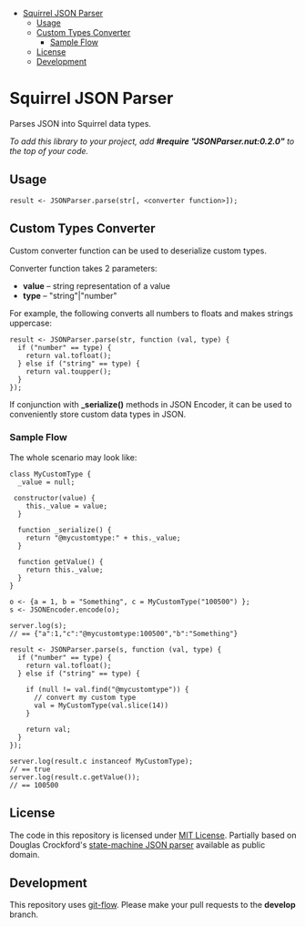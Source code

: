 <!-- START doctoc generated TOC please keep comment here to allow auto update -->
<!-- DON'T EDIT THIS SECTION, INSTEAD RE-RUN doctoc TO UPDATE -->


- [Squirrel JSON Parser](#squirrel-json-parser)
  - [Usage](#usage)
  - [Custom Types Converter](#custom-types-converter)
    - [Sample Flow](#sample-flow)
  - [License](#license)
  - [Development](#development)

<!-- END doctoc generated TOC please keep comment here to allow auto update -->

# Squirrel JSON Parser

Parses JSON into Squirrel data types.

_To add this library to your project, add **#require "JSONParser.nut:0.2.0"** to the top of your code._

## Usage

```squirrel
result <- JSONParser.parse(str[, <converter function>]);
```

## Custom Types Converter

Custom converter function can be used to deserialize custom types.

Converter function takes 2 parameters:
- __value__ – string representation of a value
- __type__ – "string"|"number"

For example, the following converts all numbers to floats and makes strings uppercase:

```squirrel
result <- JSONParser.parse(str, function (val, type) {
  if ("number" == type) {
    return val.tofloat();
  } else if ("string" == type) {
    return val.toupper();
  }
});
```

If conjunction with **_serialize()** methods in JSON Encoder, it can be used to conveniently store custom data types in JSON.

### Sample Flow

The whole scenario may look like:

```squirrel
class MyCustomType {
  _value = null;

 constructor(value) {
    this._value = value;
  }

  function _serialize() {
    return "@mycustomtype:" + this._value;
  }

  function getValue() {
    return this._value;
  }
}

o <- {a = 1, b = "Something", c = MyCustomType("100500") };
s <- JSONEncoder.encode(o);

server.log(s);
// == {"a":1,"c":"@mycustomtype:100500","b":"Something"}

result <- JSONParser.parse(s, function (val, type) {
  if ("number" == type) {
    return val.tofloat();
  } else if ("string" == type) {

    if (null != val.find("@mycustomtype")) {
      // convert my custom type
      val = MyCustomType(val.slice(14))
    }

    return val;
  }
});

server.log(result.c instanceof MyCustomType);
// == true
server.log(result.c.getValue());
// == 100500
```

## License

The code in this repository is licensed under [MIT License](https://github.com/electricimp/serializer/tree/master/LICENSE). Partially based on Douglas Crockford's [state-machine JSON parser](https://github.com/douglascrockford/JSON-js/blob/master/json_parse_state.js) available as public domain.

## Development

This repository uses [git-flow](http://jeffkreeftmeijer.com/2010/why-arent-you-using-git-flow/).
Please make your pull requests to the __develop__ branch.

